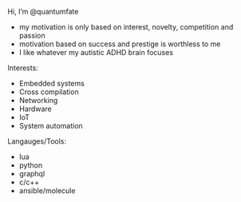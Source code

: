Hi, I’m @quantumfate
- my motivation is only based on interest, novelty, competition and passion
- motivation based on success and prestige is worthless to me
- I like whatever my autistic ADHD brain focuses 

Interests:
- Embedded systems
- Cross compilation
- Networking
- Hardware
- IoT
- System automation

Langauges/Tools:
- lua
- python
- graphql
- c/c++
- ansible/molecule
<!---
quantumfate/quantumfate is a ✨ special ✨ repository because its `README.md` (this file) appears on your GitHub profile.
You can click the Preview link to take a look at your changes.
--->
